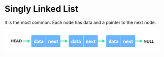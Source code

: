 # Singly Linked List

It is the most common. Each node has data and a pointer to the next node.

![Image](../asset/linked-list-0.webp)
